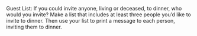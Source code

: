 Guest List: If you could invite anyone, living or deceased, to dinner, who would you invite? 
Make a list that includes at least three people you’d like to invite to dinner. 
Then use your list to print a message to each person, inviting them to dinner.
